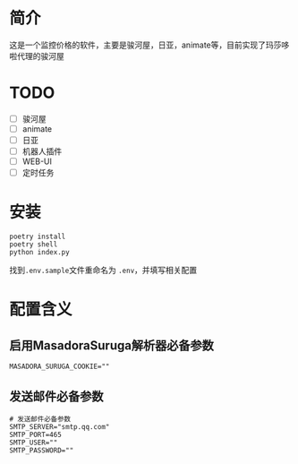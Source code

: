 # 简介

这是一个监控价格的软件，主要是骏河屋，日亚，animate等，目前实现了玛莎哆啦代理的骏河屋

# TODO

- [ ] 骏河屋
- [ ] animate
- [ ] 日亚
- [ ] 机器人插件
- [ ] WEB-UI
- [ ] 定时任务

# 安装

```commandline
poetry install
poetry shell
python index.py
```

找到`.env.sample`文件重命名为 `.env`，并填写相关配置

# 配置含义

## 启用MasadoraSuruga解析器必备参数

```
MASADORA_SURUGA_COOKIE=""
```

## 发送邮件必备参数

```
# 发送邮件必备参数
SMTP_SERVER="smtp.qq.com"
SMTP_PORT=465
SMTP_USER=""
SMTP_PASSWORD=""
```
